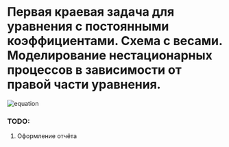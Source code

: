#  Первая краевая задача для уравнения с постоянными коэффициентами. Схема с весами. Моделирование нестационарных процессов в зависимости от правой части уравнения.
![equation](/resources/Screenshot_1.png "Уравнение")

### TODO:
1. Оформление отчёта
